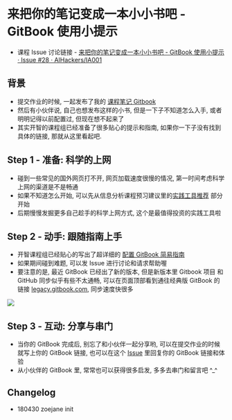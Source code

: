 # 来把你的笔记变成一本小小书吧 - GitBook 使用小提示

- 课程 Issue 讨论链接 - [来把你的笔记变成一本小小书吧 - GitBook 使用小提示 · Issue #28 · AIHackers/IA001](https://github.com/AIHackers/IA001/issues/28)

## 背景

- 提交作业的时候, 一起发布了我的 [课程笔记 Gitbook](https://zoejane.gitbooks.io/ia001/content/)
- 然后有小伙伴说, 自己也想发布这样的小书, 但是一下子不知道怎么入手, 或者明明记得以前配置过, 但现在想不起来了
- 其实开智的课程组已经准备了很多贴心的提示和指南, 如果你一下子没有找到具体的链接, 那就从这里看起吧.

## Step 1 - 准备: 科学的上网

- 碰到一些常见的国外网页打不开, 网页加载速度很慢的情况, 第一时间考虑科学上网的渠道是不是畅通
- 如果不知道怎么开始, 可以先从信息分析课程预习建议里的[实践工具推荐](https://github.com/OpenMindClub/Share/wiki/SuggestionIACoursePreview#3-%E5%AE%9E%E8%B7%B5%E5%B7%A5%E5%85%B7%E6%8E%A8%E8%8D%90) 部分开始
- 后期慢慢发掘更多自己趁手的科学上网方式,  这个是最值得投资的实践工具啦

## Step 2 - 动手: 跟随指南上手

- 开智课程组已经贴心的写出了超详细的 [配置 GitBook 简易指南](https://github.com/OpenMindClub/Share/wiki/HbGitBookSetting)
- 如果期间碰到难题, 可以发 Issue 进行讨论和请求帮助喔
- 要注意的是, 最近 GitBook 已经出了新的版本, 但是新版本里 Gitbook 项目 和 GitHub 同步似乎有些不太通畅,  可以在页面顶部看到通往经典版 GitBook 的链接 [legacy.gitbook.com](https://legacy.gitbook.com/), 同步速度快很多
   
![](http://7xsjcm.com1.z0.glb.clouddn.com//18-4-30/92625881.jpg)

## Step 3 - 互动: 分享与串门

- 当你的 GitBook 完成后, 别忘了和小伙伴一起分享哟, 可以在提交作业的时候就写上你的 GitBook 链接, 也可以在这个 [Issue](https://github.com/AIHackers/IA001/issues/28) 里回复你的 GitBook 链接和体验
- 从小伙伴的 GitBook 里, 常常也可以获得很多启发, 多多去串门和留言吧 ^_^

## Changelog

- 180430 zoejane init

